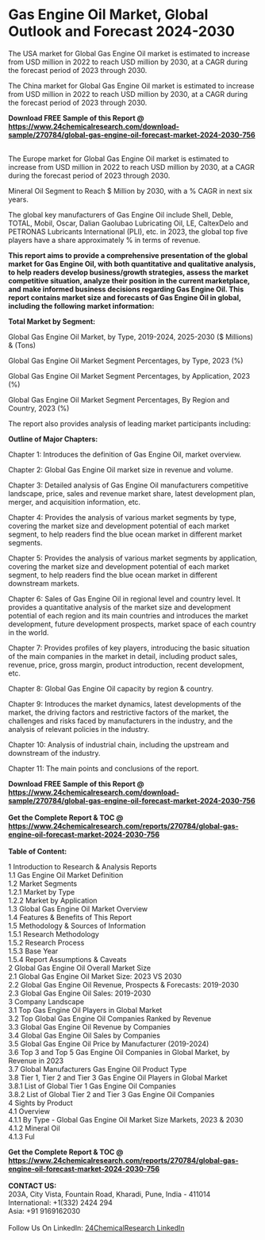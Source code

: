 <h1>Gas Engine Oil Market, Global Outlook and Forecast 2024-2030</h1><p>The USA market for Global Gas Engine Oil market is estimated to increase from USD million in 2022 to reach USD million by 2030, at a CAGR during the forecast period of 2023 through 2030.</p><p>
</p><p>The China market for Global Gas Engine Oil market is estimated to increase from USD million in 2022 to reach USD million by 2030, at a CAGR during the forecast period of 2023 through 2030.</p><div><b>Download FREE Sample of this Report @ 
            <a href="https://www.24chemicalresearch.com/download-sample/270784/global-gas-engine-oil-forecast-market-2024-2030-756">
            https://www.24chemicalresearch.com/download-sample/270784/global-gas-engine-oil-forecast-market-2024-2030-756</a></b></div><br><p>
</p><p>The Europe market for Global Gas Engine Oil market is estimated to increase from USD million in 2022 to reach USD million by 2030, at a CAGR during the forecast period of 2023 through 2030.</p><p>
Mineral Oil Segment to Reach $ Million by 2030, with a % CAGR in next six years.</p><p>
The global key manufacturers of Gas Engine Oil include Shell, Deble, TOTAL, Mobil, Oscar, Dalian Gaolubao Lubricating Oil, LE, CaltexDelo and PETRONAS Lubricants International (PLI), etc. in 2023, the global top five players have a share approximately % in terms of revenue.</p><p>
<strong>This report aims to provide a comprehensive presentation of the global market for Gas Engine Oil, with both quantitative and qualitative analysis, to help readers develop business/growth strategies, assess the market competitive situation, analyze their position in the current marketplace, and make informed business decisions regarding Gas Engine Oil. This report contains market size and forecasts of Gas Engine Oil in global, including the following market information:</strong></p><p>
</p><p>
<strong>Total Market by Segment:</strong></p><p>
Global Gas Engine Oil Market, by Type, 2019-2024, 2025-2030 ($ Millions) &amp; (Tons)</p><p>
Global Gas Engine Oil Market Segment Percentages, by Type, 2023 (%)</p><p>
</p><p>
Global Gas Engine Oil Market Segment Percentages, by Application, 2023 (%)</p><p>
</p><p>
Global Gas Engine Oil Market Segment Percentages, By Region and Country, 2023 (%)</p><p>
</p><p>
The report also provides analysis of leading market participants including:</p><p>
</p><p>
</p><p>
</p><p><strong>Outline of Major Chapters:</strong></p><p>
</p><p>Chapter 1: Introduces the definition of Gas Engine Oil, market overview.</p><p>
Chapter 2: Global Gas Engine Oil market size in revenue and volume.</p><p>
Chapter 3: Detailed analysis of Gas Engine Oil manufacturers competitive landscape, price, sales and revenue market share, latest development plan, merger, and acquisition information, etc.</p><p>
Chapter 4: Provides the analysis of various market segments by type, covering the market size and development potential of each market segment, to help readers find the blue ocean market in different market segments.</p><p>
Chapter 5: Provides the analysis of various market segments by application, covering the market size and development potential of each market segment, to help readers find the blue ocean market in different downstream markets.</p><p>
Chapter 6: Sales of Gas Engine Oil in regional level and country level. It provides a quantitative analysis of the market size and development potential of each region and its main countries and introduces the market development, future development prospects, market space of each country in the world.</p><p>
Chapter 7: Provides profiles of key players, introducing the basic situation of the main companies in the market in detail, including product sales, revenue, price, gross margin, product introduction, recent development, etc.</p><p>
Chapter 8: Global Gas Engine Oil capacity by region &amp; country.</p><p>
Chapter 9: Introduces the market dynamics, latest developments of the market, the driving factors and restrictive factors of the market, the challenges and risks faced by manufacturers in the industry, and the analysis of relevant policies in the industry.</p><p>
Chapter 10: Analysis of industrial chain, including the upstream and downstream of the industry.</p><p>
Chapter 11: The main points and conclusions of the report.</p><div><b>Download FREE Sample of this Report @ 
            <a href="https://www.24chemicalresearch.com/download-sample/270784/global-gas-engine-oil-forecast-market-2024-2030-756">
            https://www.24chemicalresearch.com/download-sample/270784/global-gas-engine-oil-forecast-market-2024-2030-756</a></b></div><br><div><b>Get the Complete Report & TOC @ 
            <a href="https://www.24chemicalresearch.com/reports/270784/global-gas-engine-oil-forecast-market-2024-2030-756">
            https://www.24chemicalresearch.com/reports/270784/global-gas-engine-oil-forecast-market-2024-2030-756</a></b></div><br>
            <b>Table of Content:</b><p>1 Introduction to Research & Analysis Reports<br />
    1.1 Gas Engine Oil Market Definition<br />
    1.2 Market Segments<br />
        1.2.1 Market by Type<br />
        1.2.2 Market by Application<br />
    1.3 Global Gas Engine Oil Market Overview<br />
    1.4 Features & Benefits of This Report<br />
    1.5 Methodology & Sources of Information<br />
        1.5.1 Research Methodology<br />
        1.5.2 Research Process<br />
        1.5.3 Base Year<br />
        1.5.4 Report Assumptions & Caveats<br />
2 Global Gas Engine Oil Overall Market Size<br />
    2.1 Global Gas Engine Oil Market Size: 2023 VS 2030<br />
    2.2 Global Gas Engine Oil Revenue, Prospects & Forecasts: 2019-2030<br />
    2.3 Global Gas Engine Oil Sales: 2019-2030<br />
3 Company Landscape<br />
    3.1 Top Gas Engine Oil Players in Global Market<br />
    3.2 Top Global Gas Engine Oil Companies Ranked by Revenue<br />
    3.3 Global Gas Engine Oil Revenue by Companies<br />
    3.4 Global Gas Engine Oil Sales by Companies<br />
    3.5 Global Gas Engine Oil Price by Manufacturer (2019-2024)<br />
    3.6 Top 3 and Top 5 Gas Engine Oil Companies in Global Market, by Revenue in 2023<br />
    3.7 Global Manufacturers Gas Engine Oil Product Type<br />
    3.8 Tier 1, Tier 2 and Tier 3 Gas Engine Oil Players in Global Market<br />
        3.8.1 List of Global Tier 1 Gas Engine Oil Companies<br />
        3.8.2 List of Global Tier 2 and Tier 3 Gas Engine Oil Companies<br />
4 Sights by Product<br />
    4.1 Overview<br />
        4.1.1 By Type - Global Gas Engine Oil Market Size Markets, 2023 & 2030<br />
        4.1.2 Mineral Oil<br />
        4.1.3 Ful</p><div><b>Get the Complete Report & TOC @ 
            <a href="https://www.24chemicalresearch.com/reports/270784/global-gas-engine-oil-forecast-market-2024-2030-756">
            https://www.24chemicalresearch.com/reports/270784/global-gas-engine-oil-forecast-market-2024-2030-756</a></b></div><br><b>CONTACT US:</b><br>
            203A, City Vista, Fountain Road, Kharadi, Pune, India - 411014<br>
            International: +1(332) 2424 294<br>
            Asia: +91 9169162030 <br><br>
            Follow Us On LinkedIn: <a href="https://www.linkedin.com/company/24chemicalresearch/">24ChemicalResearch LinkedIn</a>